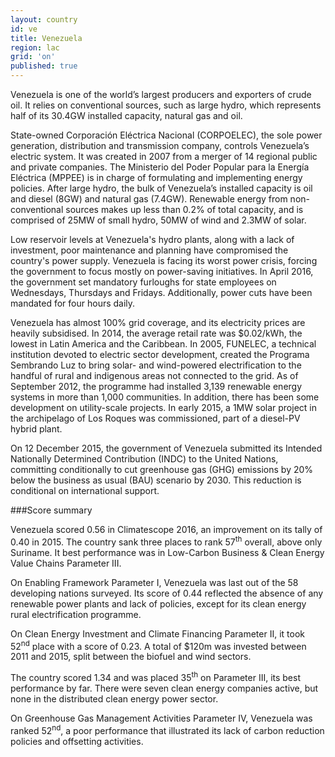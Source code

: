 ```yaml
---
layout: country
id: ve
title: Venezuela
region: lac
grid: 'on'
published: true
---
```


Venezuela is one of the world’s largest producers and exporters of crude oil. It relies on conventional sources, such as large hydro, which represents half of its 30.4GW installed capacity, natural gas and oil. 

State-owned Corporación Eléctrica Nacional (CORPOELEC), the sole power generation, distribution and transmission company, controls Venezuela’s electric system. It was created in 2007 from a merger of 14 regional public and private companies. The Ministerio del Poder Popular para la Energía Eléctrica (MPPEE) is in charge of formulating and implementing energy policies. After large hydro, the bulk of Venezuela’s installed capacity is oil and diesel (8GW) and natural gas (7.4GW). Renewable energy from non-conventional sources makes up less than 0.2% of total capacity, and is comprised of 25MW of small hydro, 50MW of wind and 2.3MW of solar.

Low reservoir levels at Venezuela's hydro plants, along with a lack of investment, poor maintenance and planning have compromised the country's power supply. Venezuela is facing its worst power crisis, forcing the government to focus mostly on power-saving initiatives. In April 2016, the government set mandatory furloughs for state employees on Wednesdays, Thursdays and Fridays. Additionally, power cuts have been mandated for four hours daily.

Venezuela has almost 100% grid coverage, and its electricity prices are heavily subsidised. In 2014, the average retail rate was $0.02/kWh, the lowest in Latin America and the Caribbean. In 2005, FUNELEC, a technical institution devoted to electric sector development, created the Programa Sembrando Luz to bring solar- and wind-powered electrification to the handful of rural and indigenous areas not connected to the grid. As of September 2012, the programme had installed 3,139 renewable energy systems in more than 1,000 communities. In addition, there has been some development on utility-scale projects. In early 2015, a 1MW solar project in the archipelago of Los Roques was commissioned, part of a diesel-PV hybrid plant.

On 12 December 2015, the government of Venezuela submitted its Intended Nationally Determined Contribution (INDC) to the United Nations, committing conditionally to cut greenhouse gas (GHG) emissions by 20% below the business as usual (BAU) scenario by 2030. This reduction is conditional on international support.


###Score summary

Venezuela scored 0.56 in Climatescope 2016, an improvement on its tally of 0.40 in 2015. The country sank three places to rank 57<sup>th</sup> overall, above only Suriname. It best performance was in Low-Carbon Business & Clean Energy Value Chains Parameter III.

On Enabling Framework Parameter I, Venezuela was last out of the 58 developing nations surveyed. Its score of 0.44 reflected the absence of any renewable power plants and lack of policies, except for its clean energy rural electrification programme.

On Clean Energy Investment and Climate Financing Parameter II, it took 52<sup>nd</sup> place with a score of 0.23. A total of $120m was invested between 2011 and 2015, split between the biofuel and wind sectors.

The country scored 1.34 and was placed 35<sup>th</sup> on Parameter III, its best performance by far. There were seven clean energy companies active, but none in the distributed clean energy power sector.
 
On Greenhouse Gas Management Activities Parameter IV, Venezuela was ranked 52<sup>nd</sup>, a poor performance that illustrated its lack of carbon reduction policies and offsetting activities.
